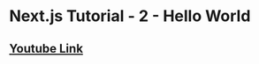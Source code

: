 # Next.js Tutorial - 2 - Hello World
## [Youtube Link](https://www.youtube.com/watch?v=RY6B7JSBRRg&list=PLC3y8-rFHvwgC9mj0qv972IO5DmD-H0ZH&index=2&ab_channel=Codevolution)